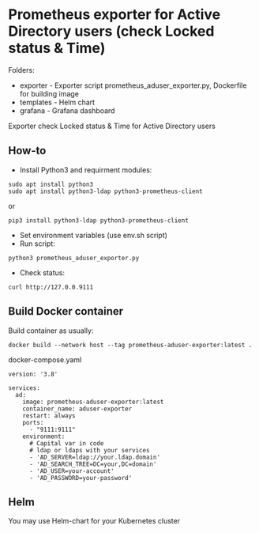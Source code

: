 # Prometheus exporter for Active Directory users (check Locked status & Time)

Folders:

* exporter - Exporter script prometheus_aduser_exporter.py, Dockerfile for building image
* templates - Helm chart
* grafana - Grafana dashboard
  

Exporter check Locked status & Time for Active Directory users

## How-to

* Install Python3 and requirment modules:

```
sudo apt install python3
sudo apt install python3-ldap python3-prometheus-client
```

or
```
pip3 install python3-ldap python3-prometheus-client
```

* Set environment variables (use env.sh script) 
* Run script:
```
python3 prometheus_aduser_exporter.py
```

* Check status:
```
curl http://127.0.0.9111
```

## Build Docker container

Build container as usually:
```
docker build --network host --tag prometheus-aduser-exporter:latest .
```

docker-compose.yaml
```
version: '3.8'

services:
  ad:
    image: prometheus-aduser-exporter:latest
    container_name: aduser-exporter
    restart: always
    ports:
      - "9111:9111"
    environment:
      # Capital var in code
      # ldap or ldaps with your services
      - 'AD_SERVER=ldap://your.ldap.domain'
      - 'AD_SEARCH_TREE=DC=your,DC=domain'
      - 'AD_USER=your-account'
      - 'AD_PASSWORD=your-password'
```

## Helm

You may use Helm-chart for your Kubernetes cluster
